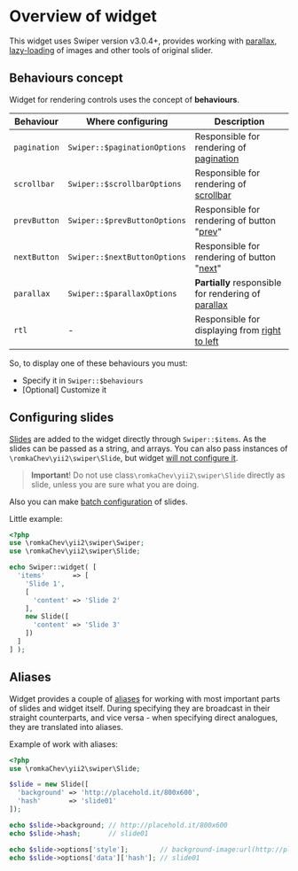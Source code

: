 # Overview of widget

This widget uses Swiper version v3.0.4+, provides working with [parallax](behaviours-parallax.md), 
[lazy-loading](usage-lazy-loading.md) of images and other tools of original slider.

## Behaviours concept

Widget for rendering controls uses the concept of **behaviours**. 

Behaviour     | Where configuring            | Description                                                                       
------------- | ---------------------------- | -------------------------------------------------------------------------------
`pagination`  | `Swiper::$paginationOptions` | Responsible for rendering of [pagination](behaviours-pagination.md)                  
`scrollbar`   | `Swiper::$scrollbarOptions`  | Responsible for rendering of [scrollbar](behaviours-scrollbar.md)                  
`prevButton`  | `Swiper::$prevButtonOptions` | Responsible for rendering of button "[prev](behaviours-navigation-buttons.md)"
`nextButton`  | `Swiper::$nextButtonOptions` | Responsible for rendering of button "[next](behaviours-navigation-buttons.md)" 
`parallax`    | `Swiper::$parallaxOptions`   | **Partially** responsible for rendering of [parallax](behaviours-parallax.md)      
`rtl`         | -                            | Responsible for displaying from [right to left](behaviours-rtl.md)            

So, to display one of these behaviours you must:

* Specify it in `Swiper::$behaviours`
* [Optional] Customize it

## Configuring slides

[Slides](usage-slides.md) are added to the widget directly through `Swiper::$items`. 
As the slides can be passed as a string, and arrays.
You can also pass instances of `\romkaChev\yii2\swiper\Slide`, 
but widget [will not configure it](usage-slides.md#%D0%9D%D0%B0%D1%81%D1%82%D1%80%D0%BE%D0%B9%D0%BA%D0%B0-%D0%BE%D0%B1%D1%8A%D0%B5%D0%BA%D1%82%D0%BE%D0%B2-romkachevyii2swiperslide).

> **Important**! Do not use class`\romkaChev\yii2\swiper\Slide` directly as slide, 
  unless you are sure what you are doing.

Also you can make [batch configuration](options-slide-batch.md) of slides.

Little example:

```PHP
<?php
use \romkaChev\yii2\swiper\Swiper;
use \romkaChev\yii2\swiper\Slide;

echo Swiper::widget( [
  'items'       => [
    'Slide 1',
    [
      'content' => 'Slide 2'
    ],
    new Slide([
      'content' => 'Slide 3'
    ])
  ]
] );
```

## Aliases

Widget provides a couple of [aliases](options-aliases.md) for working with most important parts of slides
and widget itself.
During specifying they are broadcast in their straight counterparts, 
and vice versa - when specifying direct analogues, they are translated into aliases.

Example of work with aliases:

```PHP
<?php
use \romkaChev\yii2\swiper\Slide;

$slide = new Slide([
  'background' => 'http://placehold.it/800x600',
  'hash'       => 'slide01'
]);

echo $slide->background; // http://placehold.it/800x600
echo $slide->hash;       // slide01

echo $slide->options['style'];        // background-image:url(http://placehold.it/800x600)
echo $slide->options['data']['hash']; // slide01

```
